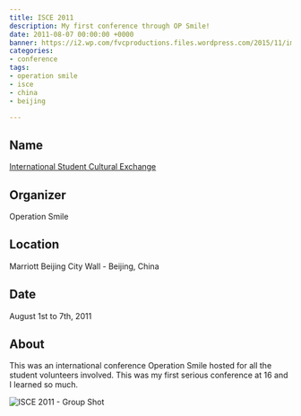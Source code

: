 ```yaml
---
title: ISCE 2011
description: My first conference through OP Smile!
date: 2011-08-07 00:00:00 +0000
banner: https://i2.wp.com/fvcproductions.files.wordpress.com/2015/11/img_0164.jpg
categories:
- conference
tags:
- operation smile
- isce
- china
- beijing

---
```

## Name

[International Student Cultural Exchange](//studentprograms.operationsmile.org/events/islc/)

## Organizer

Operation Smile

## Location

Marriott Beijing City Wall - Beijing, China

## Date

August 1st to 7th, 2011

## About

This was an international conference Operation Smile hosted for all the student volunteers involved. This was my first serious conference at 16 and I learned so much.

![ISCE 2011 - Group Shot](https://i0.wp.com/fvcproductions.files.wordpress.com/2015/11/isce_groupshot_2011.jpg)
